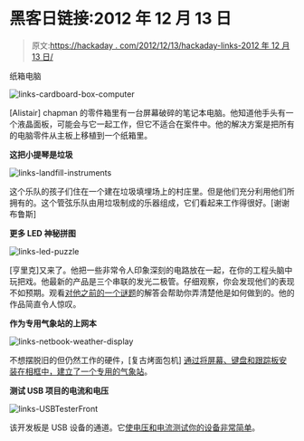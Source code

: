 # 黑客日链接:2012 年 12 月 13 日

> 原文:[https://hackaday . com/2012/12/13/hackaday-links-2012 年 12 月 13 日/](https://hackaday.com/2012/12/13/hackaday-links-december-13th-2012/)

纸箱电脑

![links-cardboard-box-computer](../Images/c05e00e3411467b806f0e36bfa94e3b9.png)

[Alistair] chapman 的零件箱里有一台屏幕破碎的笔记本电脑。他知道他手头有一个液晶面板，可能会与它一起工作，但它不适合在案件中。他的解决方案是把所有的电脑零件从主板上移植到一个纸箱里。

**这把小提琴是垃圾**

![links-landfill-instruments](../Images/30d30bc88ea4f8d36703ea2617f99629.png)

这个乐队的孩子们住在一个建在垃圾填埋场上的村庄里。但是他们充分利用他们所拥有的。这个管弦乐队由用垃圾制成的乐器组成，它们看起来工作得很好。[谢谢布鲁斯]

**更多 LED 神秘拼图**

![links-led-puzzle](../Images/f2731d3fe552598cd699db618c8d7cc5.png)

[亨里克]又来了。他把一些非常令人印象深刻的电路放在一起，在你的工程头脑中玩把戏。他最新的产品是三个串联的发光二极管。仔细观察，你会发现他们的表现不如预期。观看[对他之前的一个谜题](http://www.youtube.com/watch?v=-KMLmpC7-Ls)的解答会帮助你弄清楚他是如何做到的。他的作品简直令人惊叹。

**作为专用气象站的上网本**

![links-netbook-weather-display](../Images/70f3cd83a8676d4ade28e5d90ddc6b11.png)

不想摆脱旧的但仍然工作的硬件，[复古烤面包机] [通过将屏幕、键盘和跟踪板安装在相框中，建立了一个专用的气象站](http://www.reddit.com/r/gadgets/comments/13yimm/throwing_out_old_computers_is_a_bummer_i/)。

**测试 USB 项目的电流和电压**

![links-USBTesterFront](../Images/848d6cbb7645b29646305782e1682db2.png)

该开发板是 USB 设备的通道。它[使电压和电流测试你的设备非常简单](http://www.mobilewill.us/2012/12/our-first-product-usb-tester.html)。